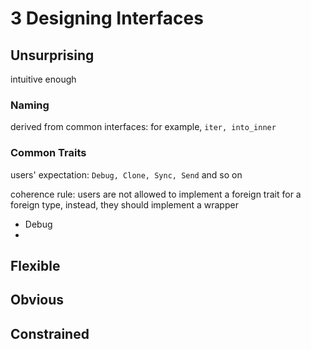 # 3 Designing Interfaces

## Unsurprising

intuitive enough

### Naming

derived from common interfaces: for example, `iter, into_inner`

### Common Traits

users' expectation: `Debug, Clone, Sync, Send` and so on

coherence rule: users are not allowed to implement a foreign trait for a foreign type, instead, they should implement a wrapper

* Debug
* 

## Flexible

## Obvious

## Constrained

